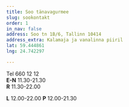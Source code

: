 ```yaml
---
title: Soo tänavagurmee
slug: sookontakt
order: 1
in_nav: false
address: Soo tn 1B/6, Tallinn 10414
address_extra: Kalamaja ja vanalinna piiril
lat: 59.444861
lng: 24.742297

---
```

Tel 660 12 12  
**E-N** 11.30-21.30  
**R**     11.30-22.00 

**L** 12.00-22.00 **P** 12.00-21.30